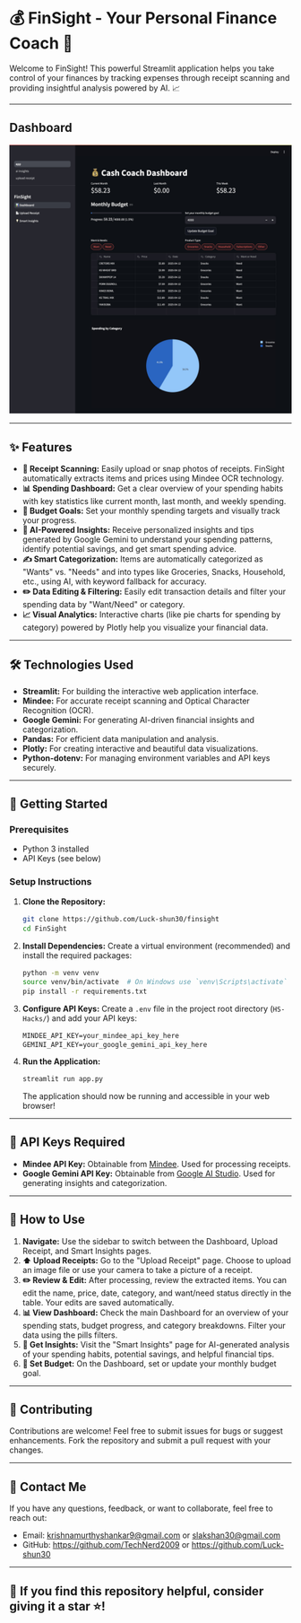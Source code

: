 # 💰 FinSight - Your Personal Finance Coach 🧠

Welcome to FinSight! This powerful Streamlit application helps you take control of your finances by tracking expenses through receipt scanning and providing insightful analysis powered by AI. 📈

---

## Dashboard
![Image of FinSight Dashboard Screen](Dashboard%20-%20FinSight.jpeg)

---

## ✨ Features

* **🧾 Receipt Scanning:** Easily upload or snap photos of receipts. FinSight automatically extracts items and prices using Mindee OCR technology.
* **📊 Spending Dashboard:** Get a clear overview of your spending habits with key statistics like current month, last month, and weekly spending.
* **🎯 Budget Goals:** Set your monthly spending targets and visually track your progress.
* **🤖 AI-Powered Insights:** Receive personalized insights and tips generated by Google Gemini to understand your spending patterns, identify potential savings, and get smart spending advice.
* **✍️ Smart Categorization:** Items are automatically categorized as "Wants" vs. "Needs" and into types like Groceries, Snacks, Household, etc., using AI, with keyword fallback for accuracy.
* **✏️ Data Editing & Filtering:** Easily edit transaction details and filter your spending data by "Want/Need" or category.
* **📈 Visual Analytics:** Interactive charts (like pie charts for spending by category) powered by Plotly help you visualize your financial data.

---

## 🛠️ Technologies Used

* **Streamlit:** For building the interactive web application interface.
* **Mindee:** For accurate receipt scanning and Optical Character Recognition (OCR).
* **Google Gemini:** For generating AI-driven financial insights and categorization.
* **Pandas:** For efficient data manipulation and analysis.
* **Plotly:** For creating interactive and beautiful data visualizations.
* **Python-dotenv:** For managing environment variables and API keys securely.

---

## 🚀 Getting Started

### Prerequisites

* Python 3 installed
* API Keys (see below)

### Setup Instructions

1.  **Clone the Repository:**
    ```bash
    git clone https://github.com/Luck-shun30/finsight
    cd FinSight
    ```
2.  **Install Dependencies:** Create a virtual environment (recommended) and install the required packages:
    ```bash
    python -m venv venv
    source venv/bin/activate  # On Windows use `venv\Scripts\activate`
    pip install -r requirements.txt
    ```
3.  **Configure API Keys:** Create a `.env` file in the project root directory (`HS-Hacks/`) and add your API keys:
    ```dotenv
    MINDEE_API_KEY=your_mindee_api_key_here
    GEMINI_API_KEY=your_google_gemini_api_key_here
    ```
4.  **Run the Application:**
    ```bash
    streamlit run app.py
    ```
    The application should now be running and accessible in your web browser!

---

## 🔑 API Keys Required

* **Mindee API Key:** Obtainable from [Mindee](https://www.mindee.com/). Used for processing receipts.
* **Google Gemini API Key:** Obtainable from [Google AI Studio](https://aistudio.google.com/). Used for generating insights and categorization.

---

## 📖 How to Use

1.  **Navigate:** Use the sidebar to switch between the Dashboard, Upload Receipt, and Smart Insights pages.
2.  **⬆️ Upload Receipts:** Go to the "Upload Receipt" page. Choose to upload an image file or use your camera to take a picture of a receipt.
3.  **✏️ Review & Edit:** After processing, review the extracted items. You can edit the name, price, date, category, and want/need status directly in the table. Your edits are saved automatically.
4.  **📊 View Dashboard:** Check the main Dashboard for an overview of your spending stats, budget progress, and category breakdowns. Filter your data using the pills filters.
5.  **🧠 Get Insights:** Visit the "Smart Insights" page for AI-generated analysis of your spending habits, potential savings, and helpful financial tips.
6.  **🎯 Set Budget:** On the Dashboard, set or update your monthly budget goal.

---

## 🙌 Contributing

Contributions are welcome! Feel free to submit issues for bugs or suggest enhancements. Fork the repository and submit a pull request with your changes.

---

## 📩 Contact Me  

If you have any questions, feedback, or want to collaborate, feel free to reach out:  
- Email: krishnamurthyshankar9@gmail.com or slakshan30@gmail.com
- GitHub: https://github.com/TechNerd2009 or https://github.com/Luck-shun30

---

## 🎉 If you find this repository helpful, consider giving it a star ⭐!
